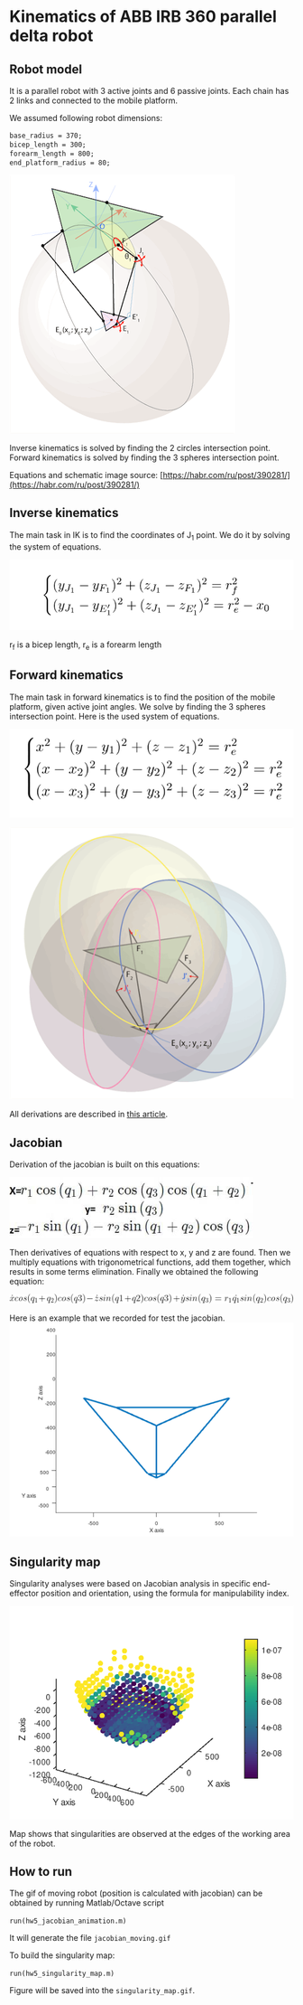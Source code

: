 # Kinematics of ABB IRB 360 parallel delta robot

## Robot model

It is a parallel robot with 3 active joints and 6 passive joints.
Each chain has 2 links and connected to the mobile platform.

We assumed following robot dimensions:
```
base_radius = 370;
bicep_length = 300;
forearm_length = 800;
end_platform_radius = 80;
```

![robot_model](images/model.gif)

Inverse kinematics is solved by finding the 2 circles intersection point. \
Forward kinematics is solved by finding the 3 spheres intersection point.

Equations and schematic image source: [https://habr.com/ru/post/390281/](https://habr.com/ru/post/390281/)

## Inverse kinematics

The main task in IK is to find the coordinates of J<sub>1</sub> point.
We do it by solving the system of equations.

![ik equations](images/inverse_eq.png)

r<sub>f</sub> is a bicep length, r<sub>e</sub> is a forearm length

## Forward kinematics

The main task in forward kinematics is to find the position of the mobile platform, given active joint angles. We solve by finding the 3 spheres intersection point. Here is the used system of equations.

![forward equations](images/forward_eq.png)

![forward equations](images/3_spheres.gif)

All derivations are described in [this article](https://habr.com/ru/post/390281/).

## Jacobian

Derivation of the jacobian is built on this equations:

![forward equations with passive joints known](images/forward_eq_2.jpg)

Then derivatives of equations with respect to x, y and z are found. Then we multiply equations with trigonometrical functions, add them together, which results in some terms elimination. Finally we obtained the following equation:

![jacobian equation](images/jacobian_eq.gif)

Here is an example that we recorded for test the jacobian.
![jacobian moving](images/jacobian_moving.gif)

## Singularity map

Singularity analyses were based on Jacobian analysis in specific end-effector position and orientation, using the formula for manipulability index.

![singularity map](images/singularity_map.png)

Map shows that singularities are observed at the edges of the working area of the robot.

## How to run

The gif of moving robot (position is calculated with jacobian) can be obtained by running Matlab/Octave script

```run(hw5_jacobian_animation.m)```

It will generate the file `jacobian_moving.gif`

To build the singularity map:

```run(hw5_singularity_map.m)```

Figure will be saved into the `singularity_map.gif`.